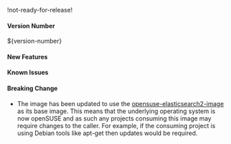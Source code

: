 !not-ready-for-release!

#### Version Number
${version-number}

#### New Features

#### Known Issues

#### Breaking Change
- The image has been updated to use the [opensuse-elasticsearch2-image](https://github.com/CAFapi/opensuse-elasticsearch2-image) as its base image. This means that the underlying operating system is now openSUSE and as such any projects consuming this image may require changes to the caller. For example, if the consuming project is using Debian tools like apt-get then updates would be required.